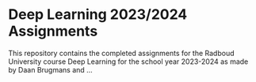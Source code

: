 # Deep Learning 2023/2024 Assignments
This repository contains the completed assignments for the Radboud University course Deep Learning for the school year 2023-2024 as made by Daan Brugmans and ...